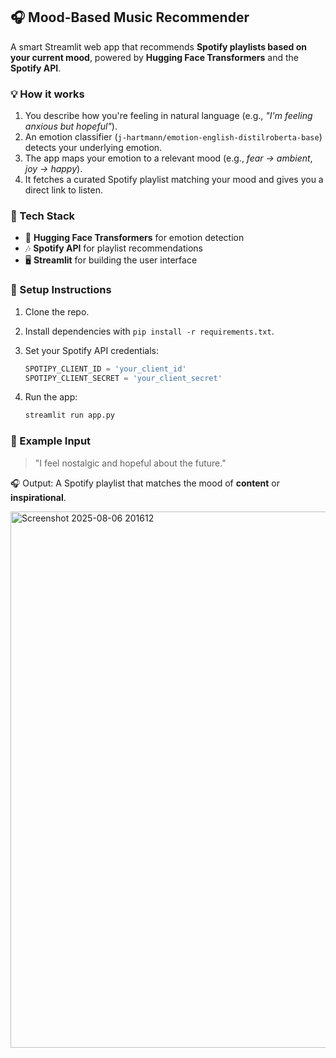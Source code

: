 
## 🎧 Mood-Based Music Recommender

A smart Streamlit web app that recommends **Spotify playlists based on your current mood**, powered by **Hugging Face Transformers** and the **Spotify API**.

### 💡 How it works

1. You describe how you're feeling in natural language (e.g., *"I'm feeling anxious but hopeful"*).
2. An emotion classifier (`j-hartmann/emotion-english-distilroberta-base`) detects your underlying emotion.
3. The app maps your emotion to a relevant mood (e.g., *fear → ambient*, *joy → happy*).
4. It fetches a curated Spotify playlist matching your mood and gives you a direct link to listen.

### 🚀 Tech Stack

* 🧠 **Hugging Face Transformers** for emotion detection
* 🎶 **Spotify API** for playlist recommendations
* 🖥️ **Streamlit** for building the user interface

### 🔧 Setup Instructions

1. Clone the repo.
2. Install dependencies with `pip install -r requirements.txt`.
3. Set your Spotify API credentials:

   ```python
   SPOTIPY_CLIENT_ID = 'your_client_id'
   SPOTIPY_CLIENT_SECRET = 'your_client_secret'
   ```
4. Run the app:

   ```bash
   streamlit run app.py
   ```

### 📝 Example Input

> "I feel nostalgic and hopeful about the future."

🎧 Output: A Spotify playlist that matches the mood of **content** or **inspirational**.

<img width="1880" height="858" alt="Screenshot 2025-08-06 201612" src="https://github.com/user-attachments/assets/015619f0-0909-4eb4-b2fd-70f6b91de793" />


